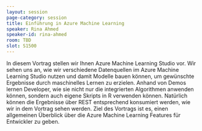 ```yaml
---
layout: session
page-category: session
title: Einführung in Azure Machine Learning
speaker: Rina Ahmed
speaker-id: rina-ahmed
room: TBD
slot: S1500
---
```


In diesem Vortrag stellen wir Ihnen Azure Machine Learning Studio vor. Wir sehen uns an, wie wir verschiedene Datenquellen im Azure Machine Learning Studio nutzen und damit Modelle bauen können, um gewünschte Ergebnisse durch maschinelles Lernen zu erzielen. Anhand von Demos lernen Developer, wie sie nicht nur die integrierten Algorithmen anwenden können, sondern auch eigene Skripts in R verwenden können. Natürlich können die Ergebnisse über REST entsprechend konsumiert werden, wie wir in dem Vortrag sehen werden. Ziel des Vortrags ist es, einen allgemeinen Überblick über die Azure Machine Learning Features für Entwickler zu geben.